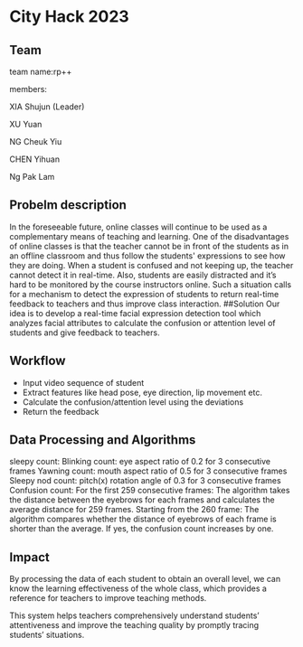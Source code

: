 # City Hack 2023 ##

## Team

team name:rp++ 

members: 

XIA Shujun (Leader) 

XU Yuan 

NG Cheuk Yiu 

CHEN Yihuan  

Ng Pak Lam

## Probelm description

In the foreseeable future, online classes will continue to be used as a complementary means of teaching and learning. One of the disadvantages of online classes is that the teacher cannot be in front of the students as in an offline classroom and thus follow the students' expressions to see how they are doing. When a student is confused and not keeping up, the teacher cannot detect it in real-time. Also, students are easily distracted and it’s hard to be monitored by the course instructors online. Such a situation calls for a mechanism to detect the expression of students to return real-time feedback to teachers and thus improve class interaction.  ##Solution Our idea is to develop a real-time facial expression detection tool which analyzes facial attributes to calculate the confusion or attention level of students and give feedback to teachers. 

## Workflow

- Input video sequence of student
- Extract features like head pose, eye direction, lip movement etc.
- Calculate the confusion/attention level using the deviations
- Return the feedback

## Data Processing and Algorithms

sleepy count: Blinking count: eye aspect ratio of 0.2 for 3 consecutive frames Yawning count: mouth aspect ratio of 0.5 for 3 consecutive frames Sleepy nod count: pitch(x) rotation angle of 0.3 for 3 consecutive frames Confusion count: For the first 259 consecutive frames: The algorithm takes the distance between the eyebrows for each frames and calculates the average distance for 259 frames. Starting from the 260 frame: The algorithm compares whether the distance of eyebrows of each frame is shorter than the average. If yes, the confusion count increases by one. 

## Impact

By processing the data of each student to obtain an overall level, we can know the learning effectiveness of the whole class, which provides a reference for teachers to improve teaching methods.

This system helps teachers comprehensively understand students’ attentiveness and improve the teaching quality by promptly tracing  students’ situations.
